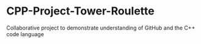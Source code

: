 # CPP-Project-Tower-Roulette
Collaborative project to demonstrate understanding of GitHub and the C++ code language
